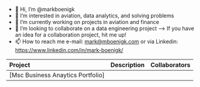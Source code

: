 - 👋 Hi, I’m @markboenigk
- 👀 I’m interested in aviation, data analytics, and solving problems
- 🌱 I’m currently working on projects in aviation and finance
- 💞️ I’m looking to collaborate on a data engineering project --> If you have an idea for a collaboration project, hit me up! 
- 📫 How to reach me e-mail: mark@mboenigk.com or via Linkedin: https://www.linkedin.com/in/mark-boenigk/


| Project     | Description | Collaborators |
| :---        |    :----    |          ---: |
|[Msc Business Anaytics Portfolio]|||


<!---
markboenigk/markboenigk is a ✨ special ✨ repository because its `README.md` (this file) appears on your GitHub profile.
You can click the Preview link to take a look at your changes.
--->
